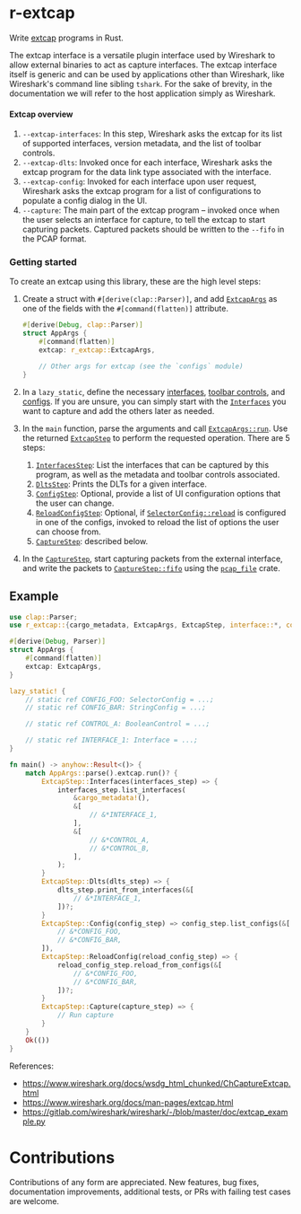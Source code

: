 # r-extcap

<!-- cargo-rdme start -->

Write [extcap](https://www.wireshark.org/docs/man-pages/extcap.html)
programs in Rust.

The extcap interface is a versatile plugin interface used by Wireshark to
allow external binaries to act as capture interfaces. The extcap interface
itself is generic and can be used by applications other than Wireshark, like
Wireshark's command line sibling `tshark`. For the sake of brevity, in the
documentation we will refer to the host application simply as Wireshark.

#### Extcap overview

1. `--extcap-interfaces`: In this step, Wireshark asks the extcap for its
   list of supported interfaces, version metadata, and the list of toolbar
   controls.
2. `--extcap-dlts`: Invoked once for each interface, Wireshark asks the
   extcap program for the data link type associated with the interface.
3. `--extcap-config`: Invoked for each interface upon user request,
   Wireshark asks the extcap program for a list of configurations to
   populate a config dialog in the UI.
4. `--capture`: The main part of the extcap program – invoked once when the
   user selects an interface for capture, to tell the extcap to start
   capturing packets. Captured packets should be written to the `--fifo` in
   the PCAP format.

### Getting started

To create an extcap using this library, these are the high level steps:

1. Create a struct with `#[derive(clap::Parser)]`, and add
   [`ExtcapArgs`](https://docs.rs/r-extcap/latest/r_extcap/struct.ExtcapArgs.html) as one of the fields with the
   `#[command(flatten)]` attribute.

   ```rust
   #[derive(Debug, clap::Parser)]
   struct AppArgs {
       #[command(flatten)]
       extcap: r_extcap::ExtcapArgs,

       // Other args for extcap (see the `configs` module)
   }
   ```

2. In a `lazy_static`, define the necessary
   [interfaces](https://docs.rs/r-extcap/latest/r_extcap/interface/struct.Interface.html), [toolbar
   controls](https://docs.rs/r-extcap/latest/r_extcap/controls/trait.ToolbarControl.html), and
   [configs](https://docs.rs/r-extcap/latest/r_extcap/config/trait.ConfigTrait.html). If you are unsure, you can simply
   start with the [`Interfaces`](https://docs.rs/r-extcap/latest/r_extcap/interface/struct.Interface.html) you want to
   capture and add the others later as needed.

3. In the `main` function, parse the arguments and call
   [`ExtcapArgs::run`](https://docs.rs/r-extcap/latest/r_extcap/struct.ExtcapArgs.html#method.run). Use the returned
   [`ExtcapStep`](https://docs.rs/r-extcap/latest/r_extcap/enum.ExtcapStep.html) to perform the requested operation.
   There are 5 steps:

    1. [`InterfacesStep`](https://docs.rs/r-extcap/latest/r_extcap/struct.InterfacesStep.html): List the interfaces that
           can be captured by this program, as well as the metadata and
           toolbar controls associated.
    2. [`DltsStep`](https://docs.rs/r-extcap/latest/r_extcap/struct.DltsStep.html): Prints the DLTs for a given interface.
    3. [`ConfigStep`](https://docs.rs/r-extcap/latest/r_extcap/struct.ConfigStep.html): Optional, provide a list of UI
           configuration options that the user can change.
    4. [`ReloadConfigStep`](https://docs.rs/r-extcap/latest/r_extcap/struct.ReloadConfigStep.html): Optional, if
           [`SelectorConfig::reload`](https://docs.rs/r-extcap/latest/r_extcap/config/struct.SelectorConfig.html)
           is configured in one of the configs, invoked to reload the list
           of options the user can choose from.
    5. [`CaptureStep`](https://docs.rs/r-extcap/latest/r_extcap/struct.CaptureStep.html): described below.

 4. In the [`CaptureStep`](https://docs.rs/r-extcap/latest/r_extcap/struct.CaptureStep.html), start capturing packets from
   the external interface, and write the packets to
   [`CaptureStep::fifo`](https://docs.rs/r-extcap/latest/r_extcap/struct.CaptureStep.html) using the
   [`pcap_file`](https://docs.rs/pcap-file/latest/pcap_file/index.html)
   crate.

## Example

```rust
use clap::Parser;
use r_extcap::{cargo_metadata, ExtcapArgs, ExtcapStep, interface::*, controls::*, config::*};

#[derive(Debug, Parser)]
struct AppArgs {
    #[command(flatten)]
    extcap: ExtcapArgs,
}

lazy_static! {
    // static ref CONFIG_FOO: SelectorConfig = ...;
    // static ref CONFIG_BAR: StringConfig = ...;

    // static ref CONTROL_A: BooleanControl = ...;

    // static ref INTERFACE_1: Interface = ...;
}

fn main() -> anyhow::Result<()> {
    match AppArgs::parse().extcap.run()? {
        ExtcapStep::Interfaces(interfaces_step) => {
            interfaces_step.list_interfaces(
                &cargo_metadata!(),
                &[
                    // &*INTERFACE_1,
                ],
                &[
                    // &*CONTROL_A,
                    // &*CONTROL_B,
                ],
            );
        }
        ExtcapStep::Dlts(dlts_step) => {
            dlts_step.print_from_interfaces(&[
                // &*INTERFACE_1,
            ])?;
        }
        ExtcapStep::Config(config_step) => config_step.list_configs(&[
            // &*CONFIG_FOO,
            // &*CONFIG_BAR,
        ]),
        ExtcapStep::ReloadConfig(reload_config_step) => {
            reload_config_step.reload_from_configs(&[
                // &*CONFIG_FOO,
                // &*CONFIG_BAR,
            ])?;
        }
        ExtcapStep::Capture(capture_step) => {
            // Run capture
        }
    }
    Ok(())
}
```

References:
* <https://www.wireshark.org/docs/wsdg_html_chunked/ChCaptureExtcap.html>
* <https://www.wireshark.org/docs/man-pages/extcap.html>
* <https://gitlab.com/wireshark/wireshark/-/blob/master/doc/extcap_example.py>

<!-- cargo-rdme end -->

# Contributions

Contributions of any form are appreciated. New features, bug fixes,
documentation improvements, additional tests, or PRs with failing test cases are
welcome.

